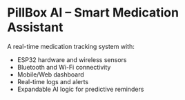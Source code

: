 # PillBox AI – Smart Medication Assistant

A real-time medication tracking system with:
- ESP32 hardware and wireless sensors
- Bluetooth and Wi-Fi connectivity
- Mobile/Web dashboard
- Real-time logs and alerts
- Expandable AI logic for predictive reminders
